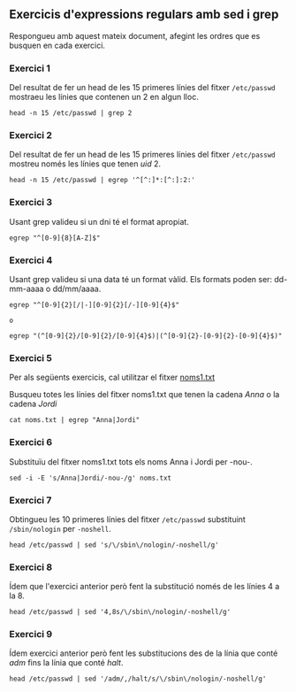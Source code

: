 
## Exercicis d'expressions regulars amb sed i grep

Respongueu amb aquest mateix document, afegint les ordres que es busquen en cada exercici.

### Exercici 1

Del resultat de fer un head de les 15 primeres línies del fitxer `/etc/passwd`
mostraeu les línies que contenen un 2 en algun lloc.

```
head -n 15 /etc/passwd | grep 2
```

### Exercici 2

Del resultat de fer un head de les 15 primeres línies del fitxer `/etc/passwd`
mostreu només les línies que tenen *uid* 2.

```
head -n 15 /etc/passwd | egrep '^[^:]*:[^:]:2:'
```

### Exercici 3

Usant grep valideu si un dni té el format apropiat.

```
egrep "^[0-9]{8}[A-Z]$"
```

### Exercici 4 

Usant grep valideu si una data té un format vàlid. Els formats poden ser: dd-mm-aaaa o dd/mm/aaaa.

```
egrep "^[0-9]{2}[/|-][0-9]{2}[/-][0-9]{4}$"

o

egrep "(^[0-9]{2}/[0-9]{2}/[0-9]{4}$)|(^[0-9]{2}-[0-9]{2}-[0-9]{4}$)"
```

### Exercici 5

Per als següents exercicis, cal utilitzar el fitxer [noms1.txt](noms1.txt)

Busqueu totes les línies del fitxer noms1.txt que tenen la cadena *Anna* o la cadena *Jordi*

```
cat noms.txt | egrep "Anna|Jordi"
```

### Exercici 6

Substituïu del fitxer noms1.txt tots els noms Anna i Jordi per -nou-.

```
sed -i -E 's/Anna|Jordi/-nou-/g' noms.txt
```

### Exercici 7

Obtingueu les 10 primeres línies del fitxer `/etc/passwd` substituint `/sbin/nologin` per `-noshell`.

```
head /etc/passwd | sed 's/\/sbin\/nologin/-noshell/g'
```

### Exercici 8

Ídem que l'exercici anterior però fent la substitució només de les línies 4 a la 8.

```
head /etc/passwd | sed '4,8s/\/sbin\/nologin/-noshell/g'
```

### Exercici 9

Ídem exercici anterior però fent les substitucions des de la línia que conté *adm* fins la línia que conté *halt*.

```
head /etc/passwd | sed '/adm/,/halt/s/\/sbin\/nologin/-noshell/g'
```